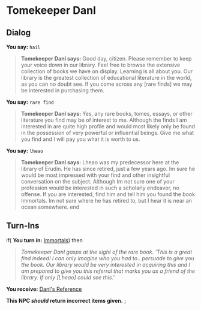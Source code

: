 # Tomekeeper Danl
## Dialog

**You say:** `hail`



>**Tomekeeper Danl says:** Good day, citizen. Please remember to keep your voice down in our library. Feel free to browse the extensive collection of books we have on display. Learning is all about you. Our library is the greatest collection of educational literature in the world, as you can no doubt see. If you come across any [rare finds] we may be interested in purchasing them.

**You say:** `rare find`



>**Tomekeeper Danl says:** Yes, any rare books, tomes, essays, or other literature you find may be of interest to me. Although the finds I am interested in are quite high profile and would most likely only be found in the possession of very powerful or influential beings. Give me what you find and I will pay you what it is worth to us.

**You say:** `lheao`



>**Tomekeeper Danl says:** Lheao was my predecessor here at the library of Erudin. He has since retired, just a few years ago. Im sure he would be most impressed with your find and other insightful conversation on the subject. Although Im not sure one of your profession would be interested in such a scholarly endeavor, no offense. If you are interested, find him and tell him you found the book Immortals. Im not sure where he has retired to, but I hear it is near an ocean somewhere.
end

## Turn-Ins




if( **You turn in:** [Immortals](/item/18195)) then


>*Tomekeeper Danl gasps at the sight of the rare book. 'This is a great find indeed! I can only imagine who you had to.. persuade to give you the book. Our library would be very interested in acquiring this and I am prepared to give you this referral that marks you as a friend of the library. If only [Lheao] could see this.'*


 **You receive:**  [Danl's Reference](/item/1682) 

**This NPC *should* return incorrect items given.**
;

